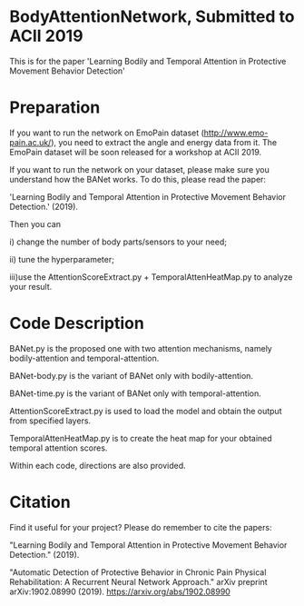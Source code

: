 # BodyAttentionNetwork, Submitted to ACII 2019
This is for the paper 'Learning Bodily and Temporal Attention in Protective Movement Behavior Detection'


# Preparation
If you want to run the network on EmoPain dataset (http://www.emo-pain.ac.uk/), you need to extract the angle and energy data from it.
The EmoPain dataset will be soon released for a workshop at ACII 2019.

If you want to run the network on your dataset, please make sure you understand how the BANet works.
To do this, please read the paper: 

'Learning Bodily and Temporal Attention in Protective Movement Behavior Detection.' (2019).

Then you can

i)  change the number of body parts/sensors to your need;

ii) tune the hyperparameter;

iii)use the AttentionScoreExtract.py + TemporalAttenHeatMap.py to analyze your result.


# Code Description
BANet.py is the proposed one with two attention mechanisms, namely bodily-attention and temporal-attention.

BANet-body.py is the variant of BANet only with bodily-attention.

BANet-time.py is the variant of BANet only with temporal-attention.

AttentionScoreExtract.py is used to load the model and obtain the output from specified layers.

TemporalAttenHeatMap.py is to create the heat map for your obtained temporal attention scores.

Within each code, directions are also provided.



# Citation
Find it useful for your project?
Please do remember to cite the papers:

"Learning Bodily and Temporal Attention in Protective Movement Behavior Detection." (2019). 

"Automatic Detection of Protective Behavior in Chronic Pain Physical Rehabilitation: A Recurrent Neural Network Approach." arXiv preprint arXiv:1902.08990 (2019). https://arxiv.org/abs/1902.08990

